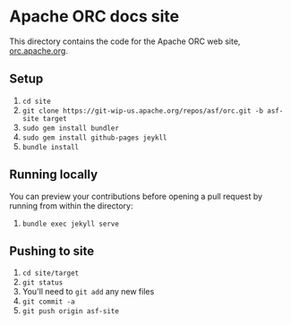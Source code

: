 # Apache ORC docs site

This directory contains the code for the Apache ORC web site,
[orc.apache.org](https://orc.apache.org/).

## Setup

1. `cd site`
2. `git clone https://git-wip-us.apache.org/repos/asf/orc.git -b asf-site target`
3. `sudo gem install bundler`
4. `sudo gem install github-pages jeykll`
4. `bundle install`

## Running locally

You can preview your contributions before opening a pull request by running from within the directory:

1. `bundle exec jekyll serve`

## Pushing to site

1. `cd site/target`
2. `git status`
3. You'll need to `git add` any new files
4. `git commit -a`
5. `git push origin asf-site`